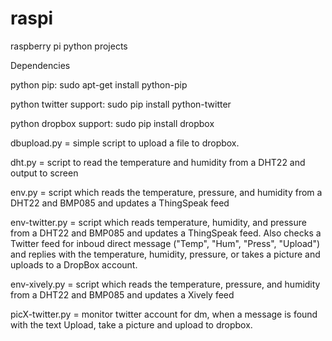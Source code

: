 raspi
=====

raspberry pi python projects

Dependencies

python pip: 
 sudo apt-get install python-pip
 
python twitter support: 
 sudo pip install python-twitter
 
python dropbox support: 
 sudo pip install dropbox
 



dbupload.py = simple script to upload a file to dropbox.  

dht.py = script to read the temperature and humidity from a DHT22 and output to screen

env.py = script which reads the temperature, pressure, and humidity from a DHT22 and BMP085 and updates a ThingSpeak feed

env-twitter.py = script which reads temperature, humidity, and pressure from a DHT22 and BMP085 and updates a ThingSpeak feed.  Also checks a Twitter feed for inboud direct message ("Temp", "Hum", "Press", "Upload") and replies with the temperature, humidity, pressure, or takes a picture and uploads to a DropBox account.  

env-xively.py = script which reads the temperature, pressure, and humidity from a DHT22 and BMP085 and updates a Xively feed

picX-twitter.py = monitor twitter account for dm, when a message is found with the text Upload, take a picture and upload to dropbox.

